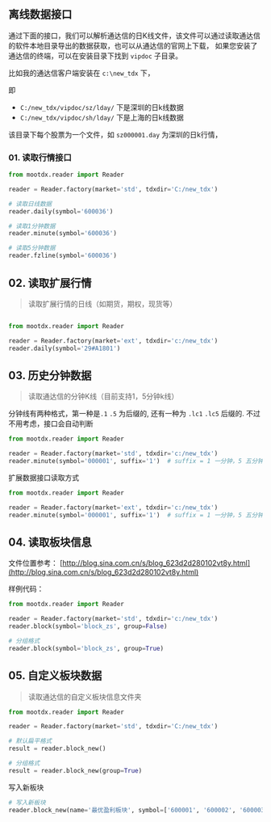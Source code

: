 ## 离线数据接口

通过下面的接口，我们可以解析通达信的日K线文件，该文件可以通过读取通达信的软件本地目录导出的数据获取，也可以从通达信的官网上下载， 如果您安装了通达信的终端，可以在安装目录下找到 `vipdoc` 子目录。

比如我的通达信客户端安装在 `c:\new_tdx` 下，

即

- `C:/new_tdx/vipdoc/sz/lday/` 下是深圳的日k线数据
- `C:/new_tdx/vipdoc/sh/lday/` 下是上海的日k线数据

该目录下每个股票为一个文件，如 `sz000001.day` 为深圳的日k行情，

### 01. 读取行情接口

```python
from mootdx.reader import Reader

reader = Reader.factory(market='std', tdxdir='C:/new_tdx')

# 读取日线数据
reader.daily(symbol='600036')

# 读取1分钟数据
reader.minute(symbol='600036')

# 读取5分钟数据
reader.fzline(symbol='600036')
```

## 02. 读取扩展行情

> 读取扩展行情的日线（如期货，期权，现货等）

```python

from mootdx.reader import Reader

reader = Reader.factory(market='ext', tdxdir='c:/new_tdx')
reader.daily(symbol='29#A1801')
```

## 03. 历史分钟数据

> 读取通达信的分钟K线（目前支持1，5分钟k线）

分钟线有两种格式，第一种是`.1` `.5` 为后缀的, 还有一种为 `.lc1` `.lc5` 后缀的. 不过不用考虑，接口会自动判断

```python
from mootdx.reader import Reader

reader = Reader.factory(market='std', tdxdir='c:/new_tdx')
reader.minute(symbol='000001', suffix='1')  # suffix = 1 一分钟，5 五分钟
```

扩展数据接口读取方式

```python
from mootdx.reader import Reader

reader = Reader.factory(market='ext', tdxdir='c:/new_tdx')
reader.minute(symbol='000001', suffix='1')  # suffix = 1 一分钟，5 五分钟
```

## 04. 读取板块信息

文件位置参考： [http://blog.sina.com.cn/s/blog_623d2d280102vt8y.html](http://blog.sina.com.cn/s/blog_623d2d280102vt8y.html)

样例代码：

```python
from mootdx.reader import Reader

reader = Reader.factory(market='std', tdxdir='c:/new_tdx')
reader.block(symbol='block_zs', group=False)
```

```python
# 分组格式
reader.block(symbol='block_zs', group=True)
```

## 05. 自定义板块数据

> 读取通达信的自定义板块信息文件夹

```python
from mootdx.reader import Reader

reader = Reader.factory(market='std', tdxdir='C:/new_tdx')

# 默认扁平格式
result = reader.block_new()

# 分组格式
result = reader.block_new(group=True)
```

写入新板块

```python
# 写入新板块
reader.block_new(name='最优盈利板块', symbol=['600001', '600002', '600003', '600004', ])
```
